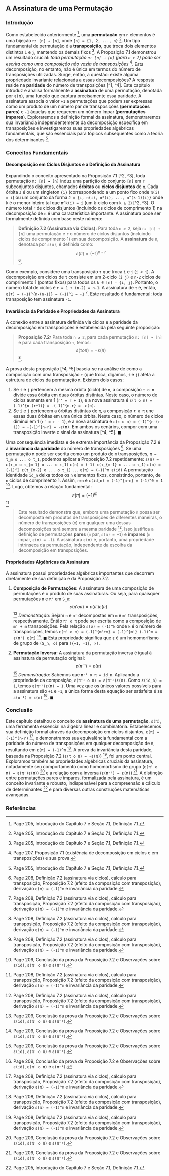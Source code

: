 ## A Assinatura de uma Permutação

### Introdução

Como estabelecido anteriormente [^1], uma **permutação** em `n` elementos é uma bijeção `π: [n] → [n]`, onde `[n] = {1, 2, ..., n}` [^1]. Um tipo fundamental de permutação é a **transposição**, que troca dois elementos distintos `i` e `j`, mantendo os demais fixos [^1]. A Proposição 7.1 demonstrou um resultado crucial: *toda permutação `π: [n] → [n]` (para `n ≥ 2`) pode ser escrita como uma composição não vazia de transposições* [^3]. Esta decomposição, no entanto, não é única em termos do número de transposições utilizadas. Surge, então, a questão: existe alguma propriedade invariante relacionada a essas decomposições? A resposta reside na **paridade** do número de transposições [^1, ^4]. Este capítulo introduz e analisa formalmente a **assinatura** de uma permutação, denotada por `ε(π)`, uma função que captura precisamente essa paridade. A assinatura associa o valor `+1` a permutações que podem ser expressas como um produto de um número par de transposições (**permutações pares**) e `-1` àquelas que requerem um número ímpar (**permutações ímpares**). Exploraremos a definição formal da assinatura, demonstraremos sua invariância independentemente da decomposição específica em transposições e investigaremos suas propriedades algébricas fundamentais, que são essenciais para tópicos subsequentes como a teoria dos determinantes [^1].

### Conceitos Fundamentais

#### Decomposição em Ciclos Disjuntos e a Definição da Assinatura

Expandindo o conceito apresentado na Proposição 7.1 [^2, ^3], toda permutação `π: [n] → [n]` induz uma partição do conjunto `[n]` em `r` subconjuntos disjuntos, chamados **órbitas** ou **ciclos disjuntos** de `π`. Cada órbita `J` é ou um singleton `{i}` (correspondendo a um ponto fixo onde `π(i) = i`) ou um conjunto da forma `J = {i, π(i), π²(i), ..., π^(k-1)(i)}` onde `k` é o menor inteiro tal que `π^k(i) = i` (um `k`-ciclo com `k ≥ 2`) [^2, ^3]. O número total `r` de ciclos disjuntos (incluindo os ciclos de comprimento 1) na decomposição de `π` é uma característica importante. A assinatura pode ser formalmente definida com base neste número:

> **Definição 7.2 (Assinatura via Ciclos):** Para toda `n ≥ 2`, seja `π: [n] → [n]` uma permutação e `r` o número de ciclos disjuntos (incluindo ciclos de comprimento 1) em sua decomposição. A **assinatura** de `π`, denotada por `ε(π)`, é definida como:
> $$ ε(π) = (-1)^{n-r} $$ [^4].

Como exemplo, considere uma transposição `τ` que troca `i` e `j` (`i < j`). A decomposição em ciclos de `τ` consiste em um 2-ciclo `(i j)` e `n-2` ciclos de comprimento 1 (pontos fixos) para todos os `k ∈ [n] - {i, j}`. Portanto, o número total de ciclos é `r = 1 + (n-2) = n-1`. A assinatura de `τ` é, então, `ε(τ) = (-1)^{n-(n-1)} = (-1)^1 = -1` [^4]. Este resultado é fundamental: toda transposição tem assinatura `-1`.

#### Invariância da Paridade e Propriedades da Assinatura

A conexão entre a assinatura definida via ciclos e a paridade da decomposição em transposições é estabelecida pela seguinte proposição:

> **Proposição 7.2:** Para toda `n ≥ 2`, para cada permutação `π: [n] → [n]` e para cada transposição `τ`, temos:
> $$ ε(τ o π) = -ε(π) $$ [^4].

A prova desta proposição [^4, ^5] baseia-se na análise de como a composição com uma transposição `τ` (que troca, digamos, `i` e `j`) afeta a estrutura de ciclos da permutação `π`. Existem dois casos:
1.  Se `i` e `j` pertencem à mesma órbita (ciclo) de `π`, a composição `τ o π` divide essa órbita em duas órbitas distintas. Neste caso, o número de ciclos aumenta em 1 (`r' = r + 1`), e a nova assinatura é `ε(τ o π) = (-1)^{n-(r+1)} = -(-1)^{n-r} = -ε(π)`.
2.  Se `i` e `j` pertencem a órbitas distintas de `π`, a composição `τ o π` une essas duas órbitas em uma única órbita. Neste caso, o número de ciclos diminui em 1 (`r' = r - 1`), e a nova assinatura é `ε(τ o π) = (-1)^{n-(r-1)} = -(-1)^{n-r} = -ε(π)`.
Em ambos os cenários, compor com uma transposição inverte o sinal da assinatura [^4, ^5]. $\blacksquare$

Uma consequência imediata e de extrema importância da Proposição 7.2 é a **invariância da paridade** do número de transposições [^4]. Se uma permutação `π` pode ser escrita como um produto de `m` transposições, `π = τ_m o ... o τ_1`, podemos aplicar a Proposição 7.2 repetidamente:
`ε(π) = ε(τ_m o τ_{m-1} o ... o τ_1)`
`ε(π) = (-1) ε(τ_{m-1} o ... o τ_1)`
`ε(π) = (-1)^2 ε(τ_{m-2} o ... o τ_1)`
`...`
`ε(π) = (-1)^m ε(id)`
A permutação identidade `id_n` deixa todos os `n` elementos fixos, consistindo, portanto, de `n` ciclos de comprimento 1. Assim, `r=n` e `ε(id_n) = (-1)^{n-n} = (-1)^0 = 1` [^5]. Logo, obtemos a relação fundamental:
$$ ε(π) = (-1)^m $$ [^4]

> Este resultado demonstra que, embora uma permutação `π` possa ser decomposta em produtos de transposições de diferentes maneiras, o número de transposições (`m`) em qualquer uma dessas decomposições terá sempre a mesma paridade [^4]. Isso justifica a definição de permutações **pares** (`m` par, `ε(π) = +1`) e **ímpares** (`m` ímpar, `ε(π) = -1`). A assinatura `ε(π)` é, portanto, uma propriedade intrínseca da permutação, independente da escolha da decomposição em transposições.

#### Propriedades Algébricas da Assinatura

A assinatura possui propriedades algébricas importantes que decorrem diretamente de sua definição e da Proposição 7.2.

1.  **Composição de Permutações:** A assinatura de uma composição de permutações é o produto de suas assinaturas. Ou seja, para quaisquer permutações `π` e `π'` em `S_n`:
    $$ ε(π' o π) = ε(π')ε(π) $$ [^5]
    *Demonstração:* Sejam `π` e `π'` decompostas em `m` e `m'` transposições, respectivamente. Então `π' o π` pode ser escrita como a composição de `m' + m` transposições. Pela relação `ε(σ) = (-1)^k` onde `k` é o número de transposições, temos `ε(π' o π) = (-1)^{m'+m} = (-1)^{m'} (-1)^m = ε(π') ε(π)` [^5]. $\blacksquare$
    Esta propriedade significa que `ε` é um homomorfismo de grupo de `(S_n, o)` para `({+1, -1}, ×)`.

2.  **Permutação Inversa:** A assinatura da permutação inversa é igual à assinatura da permutação original:
    $$ ε(π⁻¹) = ε(π) $$ [^5]
    *Demonstração:* Sabemos que `π⁻¹ o π = id_n`. Aplicando a propriedade da composição, `ε(π⁻¹ o π) = ε(π⁻¹)ε(π)`. Como `ε(id_n) = 1`, temos `ε(π⁻¹)ε(π) = 1`. Uma vez que os únicos valores possíveis para a assinatura são `+1` e `-1`, a única forma desta equação ser satisfeita é se `ε(π⁻¹) = ε(π)` [^5]. $\blacksquare$

### Conclusão

Este capítulo detalhou o conceito de **assinatura de uma permutação**, `ε(π)`, uma ferramenta essencial na álgebra linear e combinatória. Estabelecemos sua definição formal através da decomposição em ciclos disjuntos, `ε(π) = (-1)^(n-r)` [^4], e demonstramos sua equivalência fundamental com a paridade do número de transposições em qualquer decomposição de `π`, resultando em `ε(π) = (-1)^m` [^4]. A prova da invariância desta paridade, baseada na Proposição 7.2 (`ε(τ o π) = -ε(π)`) [^4], foi um ponto central. Exploramos também as propriedades algébricas cruciais da assinatura, notadamente seu comportamento como homomorfismo de grupo (`ε(π' o π) = ε(π')ε(π)`) [^5] e a relação com a inversa (`ε(π⁻¹) = ε(π)`) [^5]. A distinção entre permutações pares e ímpares, formalizada pela assinatura, é um conceito invariante e robusto, indispensável para a compreensão e cálculo de determinantes [^1] e para diversas outras construções matemáticas avançadas.

### Referências

[^1]: Page 205, Introdução do Capítulo 7 e Seção 7.1, Definição 7.1.
[^2]: Page 206, Definição de ciclo, notação e órbitas.
[^3]: Page 207, Proposição 7.1 (existência de decomposição em ciclos e em transposições) e sua prova.
[^4]: Page 208, Definição 7.2 (assinatura via ciclos), cálculo para transposição, Proposição 7.2 (efeito da composição com transposição), derivação `ε(π) = (-1)^m` e invariância da paridade.
[^5]: Page 209, Conclusão da prova da Proposição 7.2 e Observações sobre `ε(id)`, `ε(π' o π)` e `ε(π⁻¹)`.
<!-- END -->